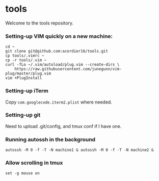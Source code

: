 # tools

Welcome to the tools repository.

### Setting-up VIM quickly on a new machine:

```shell
cd ~
git clone git@github.com:acordier16/tools.git
cp tools/.vimrc ~
cp -r tools/.vim ~
curl -fLo ~/.vim/autoload/plug.vim --create-dirs \
    https://raw.githubusercontent.com/junegunn/vim-plug/master/plug.vim
vim +PlugInstall
```

### Setting-up iTerm

Copy ```com.googlecode.iterm2.plist``` where needed.

### Setting-up git

Need to upload .git/config, and tmux conf if I have one.

### Running autossh in the background

```shell
autossh -M 0 -f -T -N machine1 & autossh -M 0 -f -T -N machine2 &
````

### Allow scrolling in tmux

```tmux
set -g mouse on 
```
